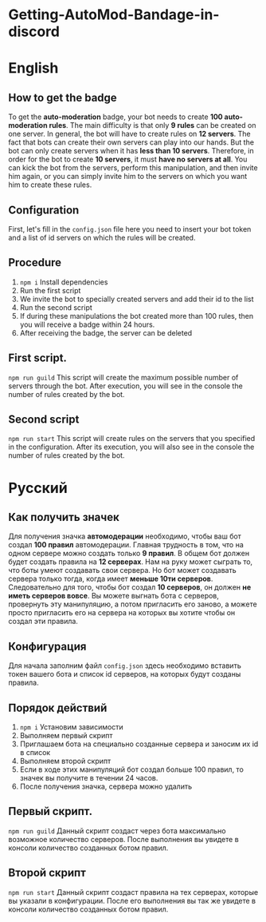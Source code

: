 # Getting-AutoMod-Bandage-in-discord
# English 
## How to get the badge

To get the **auto-moderation** badge, your bot needs to create **100 auto-moderation rules**. The main difficulty is that only **9 rules** can be created on one server. In general, the bot will have to create rules on **12 servers**. The fact that bots can create their own servers can play into our hands. But the bot can only create servers when it has **less than 10 servers**. Therefore, in order for the bot to create **10 servers**, it must **have no servers at all**. You can kick the bot from the servers, perform this manipulation, and then invite him again, or you can simply invite him to the servers on which you want him to create these rules.



## Configuration
First, let's fill in the `config.json` file here you need to insert your bot token and a list of id servers on which the rules will be created.

## Procedure
1. `npm i` Install dependencies
2. Run the first script
3. We invite the bot to specially created servers and add their id to the list
4. Run the second script
5. If during these manipulations the bot created more than 100 rules, then you will receive a badge within 24 hours.
6. After receiving the badge, the server can be deleted

## First script.
`npm run guild`
This script will create the maximum possible number of servers through the bot.
After execution, you will see in the console the number of rules created by the bot.

## Second script
`npm run start`
This script will create rules on the servers that you specified in the configuration.
After its execution, you will also see in the console the number of rules created by the bot.

# Русский
## Как получить значек

Для получения значка **автомодерации** необходимо, чтобы ваш бот создал **100 правил** автомодерации. Главная трудность в том, что на одном сервере можно создать только **9 правил**. В общем бот должен будет создать правила на **12 серверах**. Нам на руку может сыграть то, что боты умеют создавать свои сервера. Но бот может создавать сервера только тогда, когда имеет **меньше 10ти серверов**. Следовательно для того, чтобы бот создал **10 серверов**, он должен **не иметь серверов вовсе**. Вы можете выгнать бота с серверов, провернуть эту манипуляцию, а потом пригласить его заново, а можете просто пригласить его на сервера на которых вы хотите чтобы он создал эти правила. 



## Конфигурация
Для начала заполним файл `config.json` здесь необходимо вставить токен вашего бота и список id серверов, на которых будут созданы правила.

## Порядок действий
1. `npm i` Установим зависимости
2. Выполняем первый скрипт
3. Приглашаем бота на специально созданные сервера и заносим их id в список
4. Выполняем второй скрипт
5. Если в ходе этих манипуляций бот создал больше 100 правил, то значек вы получите в течении 24 часов.
6. После получения значка, сервера можно удалить

## Первый скрипт. 
`npm run guild`
Данный скрипт создаст через бота максимально возможное количество серверов.
После выполнения вы увидете в консоли количество созданных ботом правил.

## Второй скрипт
`npm run start`
Данный скрипт создаст правила на тех серверах, которые вы указали в конфигурации.
После его выполнения вы так же увидете в консоли количество созданных ботом правил.
